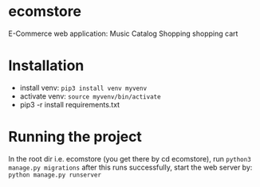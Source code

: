 # ecomstore
E-Commerce web application: Music Catalog Shopping shopping cart

# Installation

- install venv: 
	`pip3 install venv myvenv`
- activate venv:
	`source myvenv/bin/activate`
- pip3 -r install requirements.txt

# Running the project

In the root dir i.e. ecomstore (you get there by cd ecomstore), run `python3 manage.py migrations` after this runs successfully, start the web server by: `python manage.py runserver`
 
